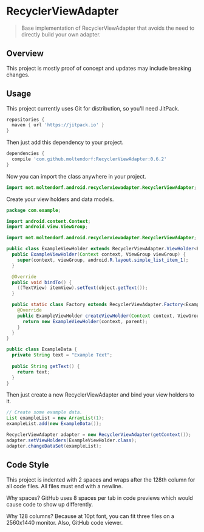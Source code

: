 RecyclerViewAdapter
===================

> Base implementation of RecyclerViewAdapter that avoids the need to directly build your own adapter. 

## Overview

This project is mostly proof of concept and updates may include breaking changes.

## Usage

This project currently uses Git for distribution, so you'll need JitPack.
 
```gradle
repositories {
  maven { url 'https://jitpack.io' }
}
```

Then just add this dependency to your project.

```gradle
dependencies {
  compile 'com.github.moltendorf:RecyclerViewAdapter:0.6.2'
}
```

Now you can import the class anywhere in your project.
 
```java 
import net.moltendorf.android.recyclerviewadapter.RecyclerViewAdapter;
```

Create your view holders and data models.

```java
package com.example;

import android.content.Context;
import android.view.ViewGroup;

import net.moltendorf.android.recyclerviewadapter.RecyclerViewAdapter;

public class ExampleViewHolder extends RecyclerViewAdapter.ViewHolder<ExampleData> {
  public ExampleViewHolder(Context context, ViewGroup viewGroup) {
    super(context, viewGroup, android.R.layout.simple_list_item_1);
  }

  @Override
  public void bindTo() {
    ((TextView) itemView).setText(object.getText());
  }

  public static class Factory extends RecyclerViewAdapter.Factory<ExampleViewHolder> {
    @Override
    public ExampleViewHolder createViewHolder(Context context, ViewGroup parent) {
      return new ExampleViewHolder(context, parent);
    }
  }
}

public class ExampleData {
  private String text = "Example Text";
  
  public String getText() {
    return text;
  }
}

```

Then just create a new RecyclerViewAdapter and bind your view holders to it.

```java
// Create some example data.
List exampleList = new ArrayList(1);
exampleList.add(new ExampleData());

RecyclerViewAdapter adapter = new RecyclerViewAdapter(getContext());
adapter.setViewHolders(ExampleViewHolder.class);
adapter.changeDataSet(exampleList);
```

## Code Style

This project is indented with 2 spaces and wraps after the 128th column for all code files. All files must end with a newline.

Why spaces? GitHub uses 8 spaces per tab in code previews which would cause code to show up differently.
  
Why 128 columns? Because at 10pt font, you can fit three files on a 2560x1440 monitor. Also, GitHub code viewer.
